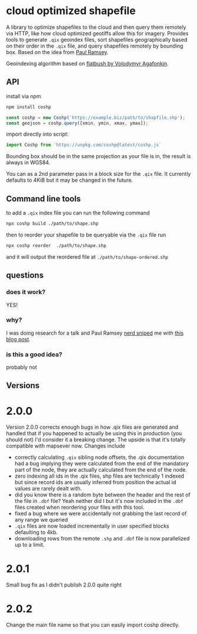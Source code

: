 # cloud optimized shapefile

A library to optimize shapefiles to the cloud and then query them remotely via HTTP, like how cloud optimized geotiffs allow this for imagery. Provides tools to generate `.qix` geoindex files, sort shapefiles geographically based on their order in the `.qix` file, and query shapefiles remotely by bounding box. Based on the idea from [Paul Ramsey](http://blog.cleverelephant.ca/2022/04/coshp.html).

Geoindexing algorithm based on [flatbush by Volodymyr Agafonkin](https://github.com/mourner/flatbush).

## API

install via npm

```bash
npm install coshp
```

```js
const coshp = new Coshp('https://example.biz/path/to/shapfile.shp');
const geojson = coshp.query([xmin, ymin, xmax, ymax]);
```

import directly into script:

```js
import Coshp from 'https://unpkg.com/coshp@latest/coshp.js`
```

Bounding box should be in the same projection as your file is in, the result is always in WGS84.

You can as a 2nd parameter pass in a block size for the `.qix` file. It currently defaults to 4KiB but it may be changed in the future.

## Command line tools

to add a `.qix` index file you can run the following command

```bash
npx coshp build ./path/to/shape.shp
```

then to reorder your shapefile to be queryable via the `.qix` file run

```bash
npx coshp reorder  ./path/to/shape.shp
```

and it will output the reordered file at `./path/to/shape-ordered.shp`

## questions

### does it work? 

YES!

### why? 

I was doing research for a talk and Paul Ramsey [nerd sniped](https://xkcd.com/356/) me with [this blog post](http://blog.cleverelephant.ca/2022/04/coshp.html).

### is this a good idea?

probably not

## Versions

# 2.0.0

Version 2.0.0 corrects enough bugs in how .qix files are generated and handled that if you happened to actually be using this in production (you should not) I'd consider it a breaking change.  The upside is that it's totally compatible with mapsever now.  Changes include

- correctly calculating `.qix` sibling node offsets, the .qix documentation had a bug implying they were calculated from the end of the mandatory part of the node, they are actually calculated from the end of the node.
- zero indexing all ids in the .qix files, shp files are technically 1 indexed but since record ids are usually inferred from position the actual id values are rarely dealt with.
- did you know there is a random byte between the header and the rest of the file in `.dbf` file? Yeah neither did I but it's now included in the `.dbf` files created when reordering your files with this tool.
- fixed a bug where we were accidentally not grabbing the last record of any range we queried
- `.qix` files are now loaded incrementally in user specified blocks defaulting to 4kb.
- downloading rows from the remote `.shp` and `.dbf` file is now parallelized up to a limit.

# 2.0.1

Small bug fix as I didn't publish 2.0.0 quite right

# 2.0.2

Change the main file name so that you can easily import coshp directly. 